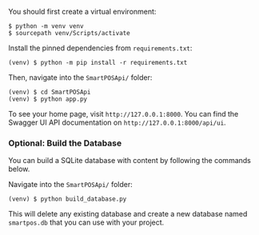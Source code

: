 You should first create a virtual environment:

```console
$ python -m venv venv
$ sourcepath venv/Scripts/activate
```

Install the pinned dependencies from `requirements.txt`:

```console
(venv) $ python -m pip install -r requirements.txt
```

Then, navigate into the `SmartPOSApi/` folder:

```console
(venv) $ cd SmartPOSApi
(venv) $ python app.py
```

To see your home page, visit `http://127.0.0.1:8000`. 
You can find the Swagger UI API documentation on `http://127.0.0.1:8000/api/ui`.

### Optional: Build the Database

You can build a SQLite database with content by following the commands below.

Navigate into the `SmartPOSApi/` folder:

```console
(venv) $ python build_database.py
```

This will delete any existing database and create a new database named `smartpos.db` that you can use with your project.
